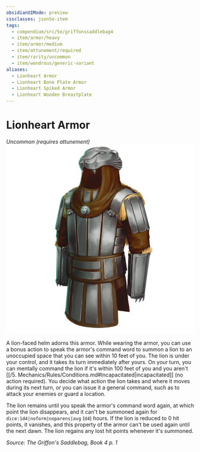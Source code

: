 ```yaml
---
obsidianUIMode: preview
cssclasses: json5e-item
tags:
  - compendium/src/5e/griffonssaddlebag4
  - item/armor/heavy
  - item/armor/medium
  - item/attunement/required
  - item/rarity/uncommon
  - item/wondrous/generic-variant
aliases:
  - Lionheart Armor
  - Lionheart Bone Plate Armor
  - Lionheart Spiked Armor
  - Lionheart Wooden Breastplate
---
```

# Lionheart Armor
*Uncommon (requires attunement)*  
![](https://raw.githubusercontent.com/TheGiddyLimit/homebrew-img/main/img/GriffonsSaddlebag4/Items/Lionheart-Armor.webp#right)  


A lion-faced helm adorns this armor. While wearing the armor, you can use a bonus action to speak the armor's command word to summon a lion to an unoccupied space that you can see within 10 feet of you. The lion is under your control, and it takes its turn immediately after yours. On your turn, you can mentally command the lion if it's within 100 feet of you and you aren't [[/5. Mechanics/Rules/Conditions.md#Incapacitated\|incapacitated]] (no action required). You decide what action the lion takes and where it moves during its next turn, or you can issue it a general command, such as to attack your enemies or guard a location.

The lion remains until you speak the armor's command word again, at which point the lion disappears, and it can't be summoned again for `dice:1d4|noform|noparens|avg` (`d4`) hours. If the lion is reduced to 0 hit points, it vanishes, and this property of the armor can't be used again until the next dawn. The lion regains any lost hit points whenever it's summoned.

*Source: The Griffon's Saddlebag, Book 4 p. 1*
